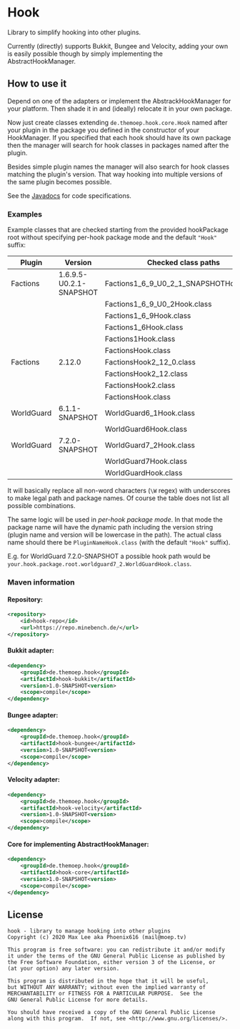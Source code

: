 # Hook

Library to simplify hooking into other plugins.

Currently (directly) supports Bukkit, Bungee and Velocity, adding your own is easily
possible though by simply implementing the AbstractHookManager.

## How to use it

Depend on one of the adapters or implement the AbstrackHookManager for your platform. 
Then shade it in and (ideally) relocate it in your own package.

Now just create classes extending `de.themoep.hook.core.Hook` named after your plugin
in the package you defined in the constructor of your HookManager.
If you specified that each hook should have its own package then the manager will
search for hook classes in packages named after the plugin.

Besides simple plugin names the manager will also search for hook classes matching the
plugin's version. That way hooking into multiple versions of the same plugin becomes
possible.

See the [Javadocs](https://docs.phoenix616.dev/hook/) for code specifications.

### Examples

Example classes that are checked starting from the provided hookPackage root 
without specifying per-hook package mode and the default `"Hook"` suffix:

| Plugin     | Version                 | Checked class paths                      |
|------------|-------------------------|------------------------------------------|
| Factions   | 1.6.9.5-U0.2.1-SNAPSHOT | Factions1_6_9_U0_2_1_SNAPSHOTHook.class  |
|            |                         | Factions1_6_9_U0_2Hook.class             |
|            |                         | Factions1_6_9Hook.class                  |
|            |                         | Factions1_6Hook.class                    |
|            |                         | Factions1Hook.class                      |
|            |                         | FactionsHook.class                       |
| Factions   | 2.12.0                  | FactionsHook2_12_0.class                 |
|            |                         | FactionsHook2_12.class                   |
|            |                         | FactionsHook2.class                      |
|            |                         | FactionsHook.class                       |
| WorldGuard | 6.1.1-SNAPSHOT          | WorldGuard6_1Hook.class                  |
|            |                         | WorldGuard6Hook.class                    |
| WorldGuard | 7.2.0-SNAPSHOT          | WorldGuard7_2Hook.class                  |
|            |                         | WorldGuard7Hook.class                    |
|            |                         | WorldGuardHook.class                     |

It will basically replace all non-word characters (`\W` regex) with underscores to make
legal path and package names. Of course the table does not list all possible combinations.

The same logic will be used in *per-hook package mode*. In that mode the package name will
have the dynamic path including the version string (plugin name and version will be
lowercase in the path). The actual class name should there be `PluginNameHook.class` 
(with the default `"Hook"` suffix).

E.g. for WorldGuard 7.2.0-SNAPSHOT a possible hook path would be `your.hook.package.root.worldguard7_2.WorldGuardHook.class`.

### Maven information

#### Repository:

```xml
<repository>
    <id>hook-repo</id>
    <url>https://repo.minebench.de/</url>
</repository>
```

#### Bukkit adapter:

```xml
<dependency>
    <groupId>de.themoep.hook</groupId>
    <artifactId>hook-bukkit</artifactId>
    <version>1.0-SNAPSHOT<version>
    <scope>compile</scope>
</dependency>
```

#### Bungee adapter:

```xml
<dependency>
    <groupId>de.themoep.hook</groupId>
    <artifactId>hook-bungee</artifactId>
    <version>1.0-SNAPSHOT<version>
    <scope>compile</scope>
</dependency>
```

#### Velocity adapter:

```xml
<dependency>
    <groupId>de.themoep.hook</groupId>
    <artifactId>hook-velocity</artifactId>
    <version>1.0-SNAPSHOT<version>
    <scope>compile</scope>
</dependency>
```

#### Core for implementing AbstractHookManager:

```xml
<dependency>
    <groupId>de.themoep.hook</groupId>
    <artifactId>hook-core</artifactId>
    <version>1.0-SNAPSHOT<version>
    <scope>compile</scope>
</dependency>
```

## License

```
hook - library to manage hooking into other plugins
Copyright (c) 2020 Max Lee aka Phoenix616 (mail@moep.tv)

This program is free software: you can redistribute it and/or modify
it under the terms of the GNU General Public License as published by
the Free Software Foundation, either version 3 of the License, or
(at your option) any later version.

This program is distributed in the hope that it will be useful,
but WITHOUT ANY WARRANTY; without even the implied warranty of
MERCHANTABILITY or FITNESS FOR A PARTICULAR PURPOSE.  See the
GNU General Public License for more details.

You should have received a copy of the GNU General Public License
along with this program.  If not, see <http://www.gnu.org/licenses/>.
```